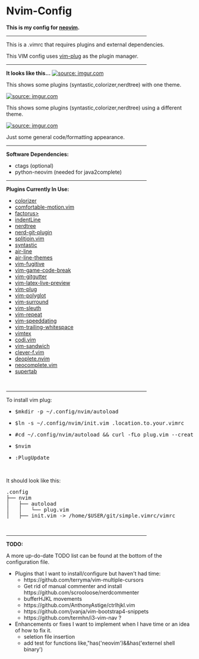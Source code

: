 # Nvim-Config
<strong>This is my config for <a href="https://github.com/neovim/neovim">neovim</a>.</strong>
<hr width="75%" align="center" noshade>
<p>This is a .vimrc that requires plugins and external dependencies.</p>
<p>This VIM config uses <a href=https://github.com/junegunn/vim-plug>vim-plug</a> as the plugin manager.</p>
<hr width="75%" align="center" noshade>
<strong>It looks like this...</strong>
<a href="http://imgur.com/iiRj5dB"><img src="http://i.imgur.com/iiRj5dB.png" title="source: imgur.com" /></a>
<p>This shows some plugins (syntastic,colorizer,nerdtree) with one theme.</p>
<a href="http://imgur.com/NGTbJH6"><img src="http://i.imgur.com/NGTbJH6.png" title="source: imgur.com" /></a>
<p>This shows some plugins (syntastic,colorizer,nerdtree) using a different theme.</p>
<a href="http://imgur.com/X9Sap29"><img src="http://i.imgur.com/X9Sap29.png" title="source: imgur.com" /></a>
<p>Just some general code/formatting appearance.</p>
<hr width="75%" align="center" noshade>
<strong>Software Dependencies:</strong>
<ul>
	<li>ctags (optional)
	<li>python-neovim (needed for java2complete)
</ul>
<hr width="75%" align="center">
<strong>Plugins Currently In Use:</strong>
<ul>
	<li><a href=http://github.com/lilydjwg/colorizer>colorizer</a>
	<li><a href=http://github.com/yuttie/comfortable-motion.vim>comfortable-motion.vim</a>
	<li><a href=https://github.com/apalmer1377/factorus>factorus></a>
	<li><a href=http://github.com/Yggdroot/indentLine>indentLine</a>
	<li><a href=http://github.com/scrooloose/nerdtree>nerdtree</a>
	<li><a href=http://github.com/Xuyuanp/nerdtree-git-plugin>nerd-git-plugin</a>
	<li><a href=http://github.com/AndreRadev/splitjoin.vim>splitjoin.vim</a>
	<li><a href=http://github.com/vim-syntastic/syntastic>syntastic</a>
	<li><a href=http://github.com/vim-airline/vim-airline>air-line</a>
	<li><a href=http://github.com/vim-airline/vim-airline-themes>air-line-themes</a>
	<li><a href=http://github.com/tpope/vim-fugitive>vim-fugitive</a>
	<li><a href=http://github.com/johngrib/vim-game-code-break>vim-game-code-break</a>
	<li><a href=http://github.com/airblade/vim-gitgutter>vim-gitgutter</a>
	<li><a href=http://github.com/xuhdev/vim-latex-live-preview>vim-latex-live-preview</a>
	<li><a href=http://github.com/junegunn/vim-plug>vim-plug</a>
	<li><a href=http://github.com/sheerun/vim-plyglot>vim-polyglot</a>
	<li><a href=http://github.com/tpope/vim-surround>vim-surround</a>
	<li><a href=http://github.com/tpope/vim-sleuth>vim-sleuth</a>
	<li><a href=http://github.com/tpope/vim-repeat>vim-repeat</a>
	<li><a href=http://github.com/tpope/vim-speeddating>vim-speeddating</a>
	<li><a href=http://github.com/bronson/vim-trailing-whitespace>vim-trailing-whitespace</a>
	<li><a href=http://github.com/lervag/vimtex>vimtex</a>
	<li><a href=http://github.com/metakirby5/codi.vim'>codi.vim</a>
	<li><a href=http://github.com/mechakann/vim-sandwich>vim-sandwich</a>
	<li><a href=http://github.com/rhysd/clever-f.vim>clever-f.vim</a>
	<li><a href=http://github.com/Shougo/deoplete.nvim>deoplete.nvim</a>
	<li><a href=http://github.com/Shougo/neocomplete.vim>neocomplete.vim</a>
	<li><a href=http://github.com/ervandew/supertab>supertab</a>
</ul>
<br>
<hr width="75%" align="center" noshade>
<p>To install vim plug:
<ul>
	<li><pre>$mkdir -p ~/.config/nvim/autoload</pre>
	<li><pre>$ln -s ~/.config/nvim/init.vim .location.to.your.vimrc</pre>
	<li><pre>#cd ~/.config/nvim/autoload && curl -fLo plug.vim --create-dirs \https://raw.githubusercontent.com/junegunn/vim-plug/master/plug.vim</pre>
	<li><pre>$nvim</pre>
	<li><pre>:PlugUpdate</pre>
</ul>
<br>
<p>It should look like this:</p>
<pre>
.config
├── nvim
│   ├── autoload
│   │   └── plug.vim
│   ├── init.vim -> /home/$USER/git/simple.vimrc/vimrc
</pre>
<br>
<hr width="75%" align="center" noshade>
<strong>TODO:</strong>
<p>A more up-do-date TODO list can be found at the bottom of the configuration file.
<ul>
	<li>Plugins that I want to install/configure but haven't had time:
	<ul>
		<li>https://github.com/terryma/vim-multiple-cursors
		<li>Get rid of manual commenter and install https://github.com/scrooloose/nerdcommenter
		<li>bufferHJKL movements
		<li>https://github.com/AnthonyAstige/ctrlhjkl.vim
		<li>https://github.com/jvanja/vim-bootstrap4-snippets
		<li>https://github.com/termhn/i3-vim-nav ?
	</ul>
	<li>Enhancements or fixes I want to implement when I have time or an idea of how to fix it.
	<ul>
		<li>seletion file insertion
		<li>add test for functions like,"has('neovim')&&has('externel shell binary')
	</ul>
</ul>
